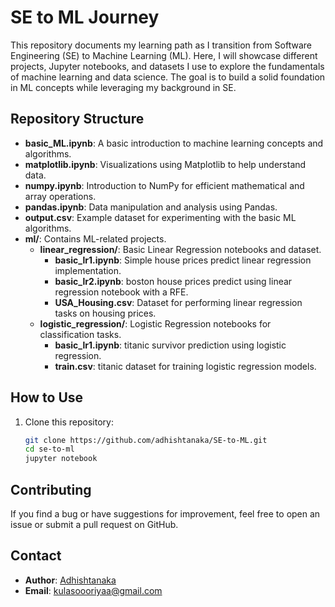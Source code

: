 # SE to ML Journey

This repository documents my learning path as I transition from Software Engineering (SE) to Machine Learning (ML). Here, I will showcase different projects, Jupyter notebooks, and datasets I use to explore the fundamentals of machine learning and data science. The goal is to build a solid foundation in ML concepts while leveraging my background in SE.

## Repository Structure

- **basic_ML.ipynb**: A basic introduction to machine learning concepts and algorithms.
- **matplotlib.ipynb**: Visualizations using Matplotlib to help understand data.
- **numpy.ipynb**: Introduction to NumPy for efficient mathematical and array operations.
- **pandas.ipynb**: Data manipulation and analysis using Pandas.
- **output.csv**: Example dataset for experimenting with the basic ML algorithms.
- **ml/**: Contains ML-related projects.
    - **linear_regression/**: Basic Linear Regression notebooks and dataset.
        - **basic_lr1.ipynb**: Simple house prices predict linear regression implementation.
        - **basic_lr2.ipynb**: boston house prices predict using linear regression notebook with a RFE.
        - **USA_Housing.csv**: Dataset for performing linear regression tasks on housing prices.
    - **logistic_regression/**: Logistic Regression notebooks for classification tasks.
        - **basic_lr1.ipynb**: titanic survivor prediction using logistic regression.
        - **train.csv**: titanic dataset for training logistic regression models.

## How to Use

1. Clone this repository:
   ```bash
   git clone https://github.com/adhishtanaka/SE-to-ML.git
   cd se-to-ml
   jupyter notebook
   ```

## Contributing

If you find a bug or have suggestions for improvement, feel free to open an issue or submit a pull request on GitHub.

## Contact

- **Author**: [Adhishtanaka](https://github.com/Adhishtanaka)
- **Email**: kulasoooriyaa@gmail.com
